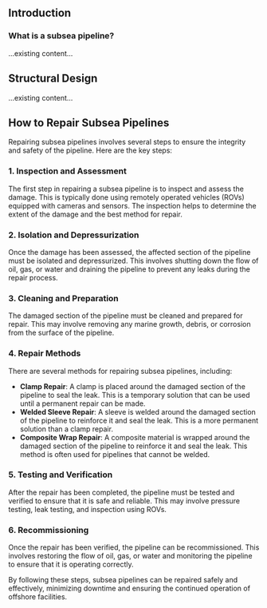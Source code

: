 ## Introduction

### What is a subsea pipeline?

...existing content...

## Structural Design

...existing content...

## How to Repair Subsea Pipelines

Repairing subsea pipelines involves several steps to ensure the integrity and safety of the pipeline. Here are the key steps:

### 1. Inspection and Assessment

The first step in repairing a subsea pipeline is to inspect and assess the damage. This is typically done using remotely operated vehicles (ROVs) equipped with cameras and sensors. The inspection helps to determine the extent of the damage and the best method for repair.

### 2. Isolation and Depressurization

Once the damage has been assessed, the affected section of the pipeline must be isolated and depressurized. This involves shutting down the flow of oil, gas, or water and draining the pipeline to prevent any leaks during the repair process.

### 3. Cleaning and Preparation

The damaged section of the pipeline must be cleaned and prepared for repair. This may involve removing any marine growth, debris, or corrosion from the surface of the pipeline.

### 4. Repair Methods

There are several methods for repairing subsea pipelines, including:

- **Clamp Repair**: A clamp is placed around the damaged section of the pipeline to seal the leak. This is a temporary solution that can be used until a permanent repair can be made.
- **Welded Sleeve Repair**: A sleeve is welded around the damaged section of the pipeline to reinforce it and seal the leak. This is a more permanent solution than a clamp repair.
- **Composite Wrap Repair**: A composite material is wrapped around the damaged section of the pipeline to reinforce it and seal the leak. This method is often used for pipelines that cannot be welded.

### 5. Testing and Verification

After the repair has been completed, the pipeline must be tested and verified to ensure that it is safe and reliable. This may involve pressure testing, leak testing, and inspection using ROVs.

### 6. Recommissioning

Once the repair has been verified, the pipeline can be recommissioned. This involves restoring the flow of oil, gas, or water and monitoring the pipeline to ensure that it is operating correctly.

By following these steps, subsea pipelines can be repaired safely and effectively, minimizing downtime and ensuring the continued operation of offshore facilities.

